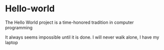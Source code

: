 # Hello-world
The Hello World project is a time-honored tradition in computer programming

It always seems impossible until it is done.
I will never walk alone, I have my laptop
